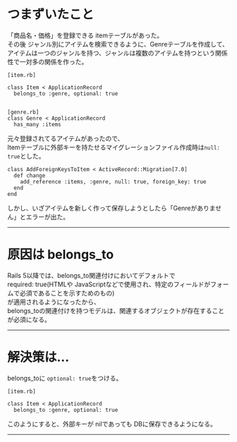 # つまずいたこと
「商品名・価格」を登録できる itemテーブルがあった。  
その後 ジャンル別にアイテムを検索できるように、Genreテーブルを作成して、  
アイテムは一つのジャンルを持つ、ジャンルは複数のアイテムを持つという関係性で一対多の関係を作った。
~~~
[item.rb]

class Item < ApplicationRecord
  belongs_to :genre, optional: true


[genre.rb]
class Genre < ApplicationRecord
  has_many :items
~~~

元々登録されてるアイテムがあったので、  
Itemテーブルに外部キーを持たせるマイグレーションファイル作成時は`null: true`とした。
~~~
class AddForeignKeysToItem < ActiveRecord::Migration[7.0]
  def change
    add_reference :items, :genre, null: true, foreign_key: true
  end
end
~~~

しかし、いざアイテムを新しく作って保存しようとしたら「Genreがありません」とエラーが出た。
***

# 原因は belongs_to
Rails 5以降では、belongs_to関連付けにおいてデフォルトで   
required: true(HTMLや JavaScriptなどで使用され、特定のフィールドがフォームで必須であることを示すためのもの)  
が適用されるようになったから、  
belongs_toの関連付けを持つモデルは、関連するオブジェクトが存在することが必須になる。  
***

# 解決策は...
belongs_toに `optional: true`をつける。
~~~
[item.rb]

class Item < ApplicationRecord
  belongs_to :genre, optional: true
~~~
このようにすると、外部キーが nilであっても DBに保存できるようになる。
***

